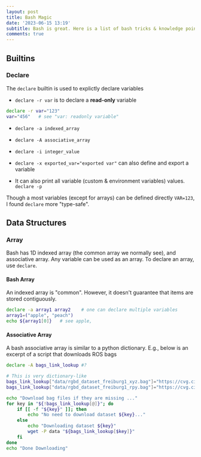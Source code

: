 ```yaml
---
layout: post
title: Bash Magic
date: '2023-06-15 13:19'
subtitle: Bash is great. Here is a list of bash tricks & knowledge points that I found magical
comments: true
---
```


## Builtins

### Declare

The `declare` builtin is used to explictly declare variables

- `declare -r var` is to declare a **read-only** variable

```bash
declare -r var="123"
var="456"   # see "var: readonly variable"
```

- `declare -a indexed_array`
- `declare -A associative_array`
- `declare -i integer_value`

- `declare -x exported_var="exported var"` can also define and export a variable

- It can also print all variable (custom & environment variables) values. `declare -p`

Though a most variables (except for arrays) can be defined directly `VAR=123`, I found `declare` more "type-safe".

## Data Structures

### Array

Bash has 1D indexed array (the common array we normally see), and associative array. Any variable can be used as an array. To declare an array, use `declare`.

#### Bash Array

An indexed array is "common". However, it doesn't guarantee that items are stored contiguously. 

```bash
declare -a array1 array2    # one can declare multiple variables
array1=("apple", "peach")
echo ${array1[0]}   # see apple,
```

#### Associative Array

A bash associative array is similar to a python dictionary. E.g., below is an excerpt of a script that downloads ROS bags

```bash
declare -A bags_link_lookup #?

# This is very dictionary-like
bags_link_lookup["data/rgbd_dataset_freiburg1_xyz.bag"]="https://cvg.cit.tum.de/rgbd/dataset/freiburg1/rgbd_dataset_freiburg1_xyz.bag"
bags_link_lookup["data/rgbd_dataset_freiburg1_rpy.bag"]="https://cvg.cit.tum.de/rgbd/dataset/freiburg1/rgbd_dataset_freiburg1_rpy.bag"

echo "Download bag files if they are missing ..."
for key in "${!bags_link_lookup[@]}"; do
    if [[ -f "${key}" ]]; then 
        echo "No need to download dataset ${key}..."
    else
        echo "Downloading dataset ${key}"
        wget -P data "${bags_link_lookup[$key]}"
    fi
done
echo "Done Downloading"
```